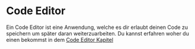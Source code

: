 # Code Editor

Ein Code Editor ist eine Anwendung, welche es dir erlaubt deinen Code zu speichern um später daran weiterzuarbeiten. Du kannst erfahren woher du einen bekommst in dem [Code Editor Kapitel](./code_editor/README.md)